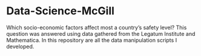 # Data-Science-McGill
Which socio-economic factors affect most a country’s safety level? This question was answered using data gathered from the Legatum Institute and Mathematica. In this repository are all the data manipulation scripts I developed.

